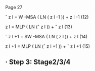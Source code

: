 Page 27

ˆ z l = W -MSA ( LN ( z l -1 )) + z l -1 (12)

z l = MLP ( LN (ˆ z l )) + ˆ z l (13)

ˆ z l +1 = SW -MSA ( LN ( z l )) + z l (14)

z l +1 = MLP ( LN (ˆ z l +1 )) + ˆ z l +1 (15)

## · Step 3: Stage2/3/4